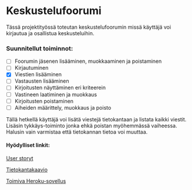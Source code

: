 # Keskustelufoorumi
Tässä projektityössä toteutan keskustelufoorumin missä käyttäjä voi kirjautua ja osallistua keskusteluihin.

### Suunnitellut toiminnot:

* [ ] Foorumin jäsenen lisääminen, muokkaaminen ja poistaminen
* [ ] Kirjautuminen
* [x] Viestien lisääminen
* [ ] Vastausten lisääminen
* [ ] Kirjoitusten näyttäminen eri kriteerein
* [ ] Vastineen laatiminen ja muokkaus
* [ ] Kirjoitusten poistaminen
* [ ] Aiheiden määrittely, muokkaus ja poisto

Tällä hetkellä käyttäjä voi lisätä viestejä tietokantaan ja listata kaikki viestit. Lisäsin tykkäys-toiminto jonka ehkä poistan myöhemmässä vaiheessa. Halusin vain varmistaa että tietokannan tietoa voi muuttaa.

#### Hyödylliset linkit:
[User storyt](https://github.com/H4m5t3r/Keskustelufoorumi/blob/master/documentation/User%20stories.md)

[Tietokantakaavio](https://github.com/H4m5t3r/Keskustelufoorumi/blob/master/documentation/Tietokantakaavio.png)

[Toimiva Heroku-sovellus](https://tsoha-k2020-keskustelufoorumi.herokuapp.com/)
